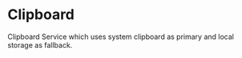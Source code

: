# Clipboard

Clipboard Service which uses system clipboard as primary and local storage as fallback.
